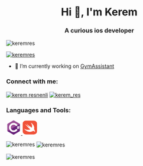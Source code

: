 <h1 align="center">Hi 👋, I'm Kerem</h1>
<h3 align="center">A curious ios developer</h3>

<p align="left"> <img src="https://komarev.com/ghpvc/?username=keremres&label=Profile%20views&color=0e75b6&style=flat" alt="keremres" /> </p>

<p align="left"> <a href="https://github.com/ryo-ma/github-profile-trophy"><img src="https://github-profile-trophy.vercel.app/?username=keremres" alt="keremres" /></a> </p>

- 🔭 I’m currently working on [GymAssistant](https://github.com/Keremres/GymAssistant)

<h3 align="left">Connect with me:</h3>
<p align="left">
<a href="https://linkedin.com/in/kerem resnenli̇" target="blank"><img align="center" src="https://raw.githubusercontent.com/rahuldkjain/github-profile-readme-generator/master/src/images/icons/Social/linked-in-alt.svg" alt="kerem resnenli̇" height="30" width="40" /></a>
<a href="https://instagram.com/kerem_res" target="blank"><img align="center" src="https://raw.githubusercontent.com/rahuldkjain/github-profile-readme-generator/master/src/images/icons/Social/instagram.svg" alt="kerem_res" height="30" width="40" /></a>
</p>

<h3 align="left">Languages and Tools:</h3>
<p align="left"> <a href="https://www.w3schools.com/cs/" target="_blank" rel="noreferrer"> <img src="https://raw.githubusercontent.com/devicons/devicon/master/icons/csharp/csharp-original.svg" alt="csharp" width="40" height="40"/> </a> <a href="https://developer.apple.com/swift/" target="_blank" rel="noreferrer"> <img src="https://raw.githubusercontent.com/devicons/devicon/master/icons/swift/swift-original.svg" alt="swift" width="40" height="40"/> </a> </p>

<p><img align="left" src="https://github-readme-stats.vercel.app/api/top-langs?username=keremres&show_icons=true&locale=en&layout=compact" alt="keremres" /></p>

<p>&nbsp;<img align="center" src="https://github-readme-stats.vercel.app/api?username=keremres&show_icons=true&locale=en" alt="keremres" /></p>

<p><img align="center" src="https://github-readme-streak-stats.herokuapp.com/?user=keremres&" alt="keremres" /></p>
